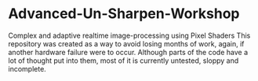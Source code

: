 # Advanced-Un-Sharpen-Workshop
Complex and adaptive realtime image-processing using Pixel Shaders
This repository was created as a way to avoid losing months of work, again, if another hardware failure were to occur.
Although parts of the code have a lot of thought put into them, most of it is currently untested, sloppy and incomplete.
